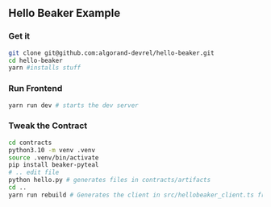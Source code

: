 Hello Beaker Example
--------------------

### Get it

```sh
git clone git@github.com:algorand-devrel/hello-beaker.git
cd hello-beaker
yarn #installs stuff
```

### Run Frontend

```sh
yarn run dev # starts the dev server
```

### Tweak the Contract

```sh
cd contracts
python3.10 -m venv .venv
source .venv/bin/activate
pip install beaker-pyteal
# .. edit file
python hello.py # generates files in contracts/artifacts
cd ..
yarn run rebuild # Generates the client in src/hellobeaker_client.ts from contracts/artifacts/HelloBeaker.json
```
